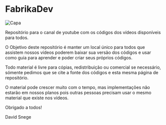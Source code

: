 # FabrikaDev


![Capa](http://davidsnege.com/wp-content/uploads/2019/09/logo_escuro_full-300x68.png)

Repositório para o canal de youtube com os códigos dos vídeos disponíveis para todos.


O Objetivo deste repositório é manter um local único para todos que assistem nossos vídeos poderem baixar sua versão dos códigos e usar como guia para aprender e poder criar seus próprios códigos.

Todo material é livre para cópias, redistribuição ou comercial se necessário, sómente pedimos que se cite a fonte dos códigos e esta mesma página de repositório.

O material pode crescer muito com o tempo, mas implementações não estarão em nossos planos pois outras pessoas precisam usar o mesmo material que existe nos vídeos.

Obrigado a todos!

David Snege
